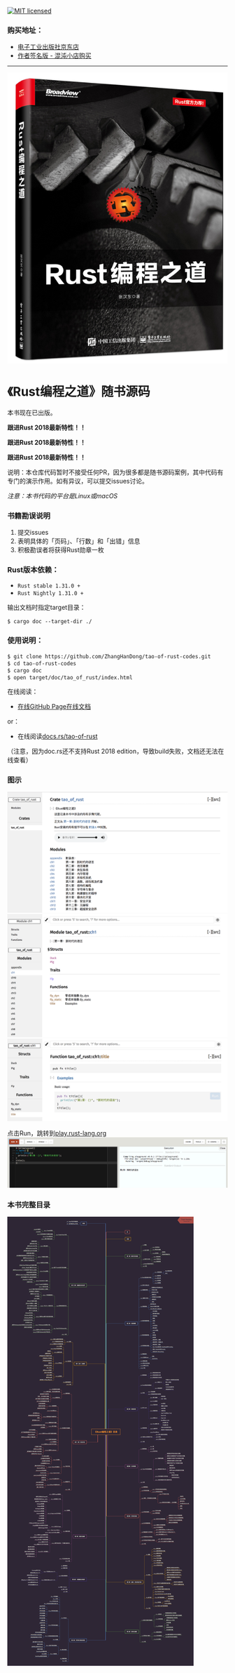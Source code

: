 [![MIT licensed](https://img.shields.io/badge/license-MIT-blue.svg)](./LICENSE)

### 购买地址：

- [电子工业出版社京东店](https://item.jd.com/12479415.html)
- [作者签名版 - 混沌小店购买](https://weidian.com/?userid=1165436513&wfr=c&ifr=shopdetail&source=shop&sfr=app)

---

![img4](images/rustbook.jpg)

# 《Rust编程之道》随书源码

本书现在已出版。

**跟进Rust 2018最新特性！！**

**跟进Rust 2018最新特性！！**

**跟进Rust 2018最新特性！！**

说明：本仓库代码暂时不接受任何PR，因为很多都是随书源码案例，其中代码有专门的演示作用。如有异议，可以提交issues讨论。

_注意：本书代码的平台是Linux或macOS_

### 书籍勘误说明

1. 提交issues
2. 表明具体的「页码」、「行数」和「出错」信息
3. 积极勘误者将获得Rust勋章一枚

### Rust版本依赖：

- `Rust stable 1.31.0 + `
- `Rust Nightly 1.31.0 +`

输出文档时指定target目录：

```
$ cargo doc --target-dir ./
```

### 使用说明：

```shell
$ git clone https://github.com/ZhangHanDong/tao-of-rust-codes.git
$ cd tao-of-rust-codes
$ cargo doc
$ open target/doc/tao_of_rust/index.html
```

在线阅读：

- [在线GitHub Page在线文档](https://ruststudy.github.io/tao_of_rust_docs/tao_of_rust/)

or：

- 在线阅读[docs.rs/tao-of-rust](https://docs.rs/crate/tao-of-rust/)

（注意，因为doc.rs还不支持Rust 2018 edition，导致build失败，文档还无法在线查看）

### 图示

![img1](images/0.png)
![img2](images/1.png)
![img3](images/2.png)

点击Run，跳转到[play.rust-lang.org](https://play.rust-lang.org)
![img4](images/run.png)

### 本书完整目录

![TOC](images/toc.png)
